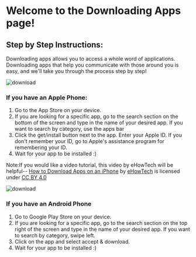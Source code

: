 # Welcome to the Downloading Apps page!

## Step by Step Instructions:
Downloading apps allows you to access a whole word of applications. Downloading apps that help you communicate with those around you is easy, and we'll take you through the process step by step!


![download](https://user-images.githubusercontent.com/62727019/77828135-abc82b80-70e7-11ea-9896-5e639e5dcc04.jpg)
### If you have an Apple Phone:
1. Go to the App Store on your device.
2. If you are looking for a specific app, go to the search section on the bottom of the screen and type in the name of your desired app. If you want to search by category, use the apps bar
3. Click the get/install button next to the app. Enter your Apple ID. If you don't remember your ID, go to Apple's assistance program for remembering your ID.
4. Wait for your app to be installed :)

Note:If you would like a video tutorial, this video by eHowTech will be helpful--
[How to Download Apps on an iPhone](https://www.youtube.com/watch?v=IYZzxpFMytg) by [eHowTech](https://www.youtube.com/channel/UCUkD16tN_ju1a5Qj6TOEjfg) is licensed under [CC BY 4.0](https://creativecommons.org/licenses/by-nc/4.0/)

![download](https://user-images.githubusercontent.com/62727019/77828161-c6020980-70e7-11ea-943e-3f4b4b9df975.png)
### If you have an Android Phone
1. Go to Google Play Store on your device.
2. If you are looking for a specific app, go to the search section on the top right of the screen and type in the name of your desired app. If you want to search by category, swipe left.
3. Click on the app and select accept & download. 
4. Wait for your app to be installed :)
